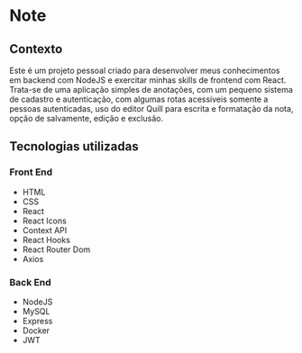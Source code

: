 # Note
## Contexto
Este é um projeto pessoal criado para desenvolver meus conhecimentos em backend com NodeJS e exercitar minhas skills de frontend com React. Trata-se de uma aplicação simples de anotações, com um pequeno sistema de cadastro e autenticação, com algumas rotas acessíveis somente a pessoas autenticadas, uso do editor Quill para escrita e formatação da nota, opção de salvamente, edição e exclusão.

## Tecnologias utilizadas
### Front End
 - HTML
 - CSS
 - React
 - React Icons
 - Context API
 - React Hooks
 - React Router Dom
 - Axios
### Back End
 - NodeJS
 - MySQL
 - Express
 - Docker
 - JWT
 
